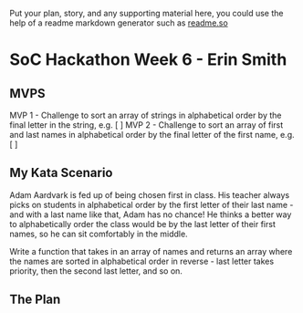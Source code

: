 Put your plan, story, and any supporting material here, you could use the help of a readme markdown generator such as [readme.so](https://readme.so/)

# SoC Hackathon Week 6 - Erin Smith

## MVPS

MVP 1 - Challenge to sort an array of strings in alphabetical order by the final letter in the string, e.g. [ ]
MVP 2 - Challenge to sort an array of first and last names in alphabetical order by the final letter of the first name, e.g. [ ]

## My Kata Scenario

Adam Aardvark is fed up of being chosen first in class. His teacher always picks on students in alphabetical order by the first letter of their last name - and with a last name like that, Adam has no chance! He thinks a better way to alphabetically order the class would be by the last letter of their first names, so he can sit comfortably in the middle.

Write a function that takes in an array of names and returns an array where the names are sorted in alphabetical order in reverse - last letter takes priority, then the second last letter, and so on.

## The Plan
